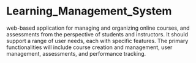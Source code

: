 # Learning_Management_System
web-based application for managing and organizing online  courses, and assessments from the perspective of students and instructors. It should support a  range of user needs, each with specific features. The primary functionalities will include course  creation and management, user management, assessments, and performance tracking.
